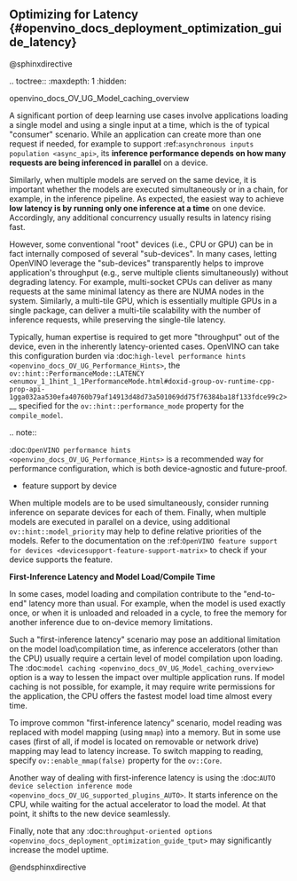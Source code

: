 ## Optimizing for Latency {#openvino_docs_deployment_optimization_guide_latency}

@sphinxdirective

.. toctree::
   :maxdepth: 1
   :hidden:

   openvino_docs_OV_UG_Model_caching_overview



A significant portion of deep learning use cases involve applications loading a single model and using a single input at a time, which is the of typical "consumer" scenario.
While an application can create more than one request if needed, for example to support :ref:`asynchronous inputs population <async_api>`, its **inference performance depends on how many requests are being inferenced in parallel** on a device.

Similarly, when multiple models are served on the same device, it is important whether the models are executed simultaneously or in a chain, for example, in the inference pipeline.
As expected, the easiest way to achieve **low latency is by running only one inference at a time** on one device. Accordingly, any additional concurrency usually results in latency rising fast.

However, some conventional "root" devices (i.e., CPU or GPU) can be in fact internally composed of several "sub-devices". In many cases, letting OpenVINO leverage the "sub-devices" transparently helps to improve application's throughput (e.g., serve multiple clients simultaneously) without degrading latency. For example, multi-socket CPUs can deliver as many requests at the same minimal latency as there are NUMA nodes in the system. Similarly, a multi-tile GPU, which is essentially multiple GPUs in a single package, can deliver a multi-tile scalability with the number of inference requests, while preserving the single-tile latency.

Typically, human expertise is required to get more "throughput" out of the device, even in the inherently latency-oriented cases. OpenVINO can take this configuration burden via :doc:`high-level performance hints <openvino_docs_OV_UG_Performance_Hints>`, the `ov::hint::PerformanceMode::LATENCY <enumov_1_1hint_1_1PerformanceMode.html#doxid-group-ov-runtime-cpp-prop-api-1gga032aa530efa40760b79af14913d48d73a501069dd75f76384ba18f133fdce99c2>`__ specified for the ``ov::hint::performance_mode`` property for the ``compile_model``.

.. note::

   :doc:`OpenVINO performance hints <openvino_docs_OV_UG_Performance_Hints>` is a recommended way for performance configuration, which is both device-agnostic and future-proof.


* feature support by device


When multiple models are to be used simultaneously, consider running inference on separate devices for each of them. Finally, when multiple models are executed in parallel on a device, using additional ``ov::hint::model_priority`` may help to define relative priorities of the models. Refer to the documentation on the :ref:`OpenVINO feature support for devices <devicesupport-feature-support-matrix>` to check if your device supports the feature.

**First-Inference Latency and Model Load/Compile Time**

In some cases, model loading and compilation contribute to the "end-to-end" latency more than usual. 
For example, when the model is used exactly once, or when it is unloaded and reloaded in a cycle, to free the memory for another inference due to on-device memory limitations.

Such a "first-inference latency" scenario may pose an additional limitation on the model load\compilation time, as inference accelerators (other than the CPU) usually require a certain level of model compilation upon loading.
The :doc:`model caching <openvino_docs_OV_UG_Model_caching_overview>` option is a way to lessen the impact over multiple application runs. If model caching is not possible, for example, it may require write permissions for the application, the CPU offers the fastest model load time almost every time. 

To improve common "first-inference latency" scenario, model reading was replaced with model mapping (using `mmap`) into a memory. But in some use cases (first of all, if model is located on removable or network drive) mapping may lead to latency increase. To switch mapping to reading, specify ``ov::enable_mmap(false)`` property for the ``ov::Core``.

Another way of dealing with first-inference latency is using the :doc:`AUTO device selection inference mode <openvino_docs_OV_UG_supported_plugins_AUTO>`. It starts inference on the CPU, while waiting for the actual accelerator to load the model. At that point, it shifts to the new device seamlessly.

Finally, note that any :doc:`throughput-oriented options <openvino_docs_deployment_optimization_guide_tput>` may significantly increase the model uptime.

@endsphinxdirective
